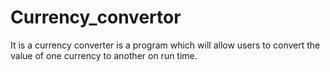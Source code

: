 # Currency_convertor
It is a currency converter is a program which will allow users to convert the value of one currency to another on run time.
